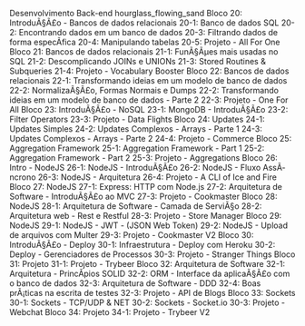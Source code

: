 Desenvolvimento Back-end hourglass_flowing_sand
Bloco 20: IntroduÃ§Ã£o - Bancos de dados relacionais
 20-1: Banco de dados SQL
 20-2: Encontrando dados em um banco de dados
 20-3: Filtrando dados de forma especÃ­fica
 20-4: Manipulando tabelas
 20-5: Projeto - All For One
Bloco 21: Bancos de dados relacionais
 21-1: FunÃ§Ãµes mais usadas no SQL
 21-2: Descomplicando JOINs e UNIONs
 21-3: Stored Routines & Subqueries
 21-4: Projeto - Vocabulary Booster
Bloco 22: Bancos de dados relacionais
 22-1: Transformando ideias em um modelo de banco de dados
 22-2: NormalizaÃ§Ã£o, Formas Normais e Dumps
 22-2: Transformando ideias em um modelo de banco de dados - Parte 2
 22-3: Projeto - One For All
Bloco 23: IntroduÃ§Ã£o - NoSQL
 23-1: MongoDB - IntroduÃ§Ã£o
 23-2: Filter Operators
 23-3: Projeto - Data Flights
Bloco 24: Updates
 24-1: Updates Simples
 24-2: Updates Complexos - Arrays - Parte 1
 24-3: Updates Complexos - Arrays - Parte 2
 24-4: Projeto - Commerce
Bloco 25: Aggregation Framework
 25-1: Aggregation Framework - Part 1
 25-2: Aggregation Framework - Part 2
 25-3: Projeto - Aggregations
Bloco 26: Intro - NodeJS
 26-1: NodeJS - IntroduÃ§Ã£o
 26-2: NodeJS - Fluxo AssÃ­ncrono
 26-3: NodeJS - Arquitetura
 26-4: Projeto - A CLI of Ice and Fire
Bloco 27: NodeJS
 27-1: Express: HTTP com Node.js
 27-2: Arquitetura de Software - IntroduÃ§Ã£o ao MVC
 27-3: Projeto - Cookmaster
Bloco 28: NodeJS
 28-1: Arquitetura de Software - Camada de ServiÃ§o
 28-2: Arquitetura web - Rest e Restful
 28-3: Projeto - Store Manager
Bloco 29: NodeJS
 29-1: NodeJS - JWT - (JSON Web Token)
 29-2: NodeJS - Upload de arquivos com Multer
 29-3: Projeto - Cookmaster V2
Bloco 30: IntroduÃ§Ã£o - Deploy
 30-1: Infraestrutura - Deploy com Heroku
 30-2: Deploy - Gerenciadores de Processos
 30-3: Projeto - Stranger Things
Bloco 31: Projeto
 31-1: Projeto - Trybeer
Bloco 32: Arquitetura de Software
 32-1: Arquitetura - PrincÃ­pios SOLID
 32-2: ORM - Interface da aplicaÃ§Ã£o com o banco de dados
 32-3: Arquitetura de Software - DDD
 32-4: Boas prÃ¡ticas na escrita de testes
 32-3: Projeto - API de Blogs
Bloco 33: Sockets
 30-1: Sockets - TCP/UDP & NET
 30-2: Sockets - Socket.io
 30-3: Projeto - Webchat
Bloco 34: Projeto
 34-1: Projeto - Trybeer V2
